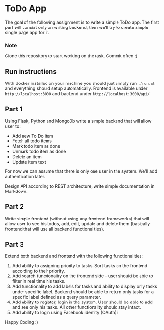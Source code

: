 # ToDo App

The goal of the following assignment is to write a simple ToDo app. The first part will consist only
on writing backend, then we’ll try to create simple single page app for it.

### Note
Clone this repository to start working on the task. Commit often :)

## Run instructions
With docker installed on your machine you should just simply run `./run.sh` and everything should
setup automatically. Frontend is available under `http://localhost:3000` and backend under
`http://localhost:3000/api/`

## Part 1
Using Flask, Python and MongoDb write a simple backend that will allow user to:
- Add new To Do item
- Fetch all todo items
- Mark todo item as done
- Unmark todo item as done
- Delete an item
- Update item text

For now we can assume that there is only one user in the system. We'll add authentication later.

Design API according to REST architecture, write simple documentation in Markdown.

## Part 2
Write simple frontend (without using any frontend frameworks) that will allow user to see his todos,
add, edit, update and delete them (basically frontend that will use all backend functionalities).

## Part 3
Extend both backend and frontend with the following functionalities:
1. Add ability to assigning priority to tasks. Sort tasks on the frontend according to their
priority.
2. Add search functionality on the frontend side - user should be able to filter in real time his
tasks.
3. Add functionality to add labels for tasks and ability to display only tasks under specific label.
Backend should be able to return only tasks for a specific label defined as a query parameter.
4. Add ability to register, login in the system. User should be able to add and see only his tasks.
All other functionality should stay intact.
5. Add ability to login using Facebook identity (OAuth).i


Happy Coding :)
